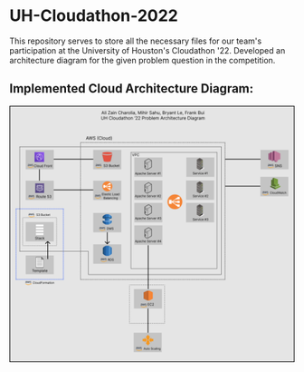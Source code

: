 # UH-Cloudathon-2022
This repository serves to store all the necessary files for our team's participation at the University of Houston's Cloudathon '22. 
Developed an architecture diagram for the given problem question in the competition. 

## Implemented Cloud Architecture Diagram: 

![Architecture Diagram](https://github.com/alizain-c/UH-Cloudathon-2022/blob/main/media/AWS%20Cloudathon%20'22%20LeftCarried%20Diagram.png)
<!-- ![alt text](http://url/to/img.png) --> 
